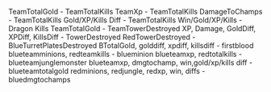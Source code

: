 TeamTotalGold - TeamTotalKills
TeamXp - TeamTotalKills
DamageToChamps - TeamTotalKills
Gold/XP/Kills Diff - TeamTotalKills
Win/Gold/XP/Kills - Dragon Kills
TeamTotalGold - TeamTowerDestroyed
XP, Damage, GoldDiff, XPDiff, KillsDiff - TowerDestroyed
RedTowerDestroyed - BlueTurretPlatesDestroyed
BTotalGold, golddiff, xpdiff, killsdiff - firstblood
blueteamminions, redteamkills - blueminion
blueteamxp, redtotalkills - blueteamjunglemonster
blueteamxp, dmgtochamp, win,gold/xp/kills diff - blueteamtotalgold
redminions, redjungle, redxp, win, diffs - bluedmgtochamps 
